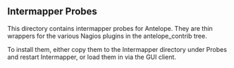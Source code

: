 Intermapper Probes
------------------

This directory contains intermapper probes for Antelope. They are thin wrappers
for the various Nagios plugins in the antelope\_contrib tree.

To install them, either copy them to the Intermapper directory under Probes and
restart Intermapper, or load them in via the GUI client.
